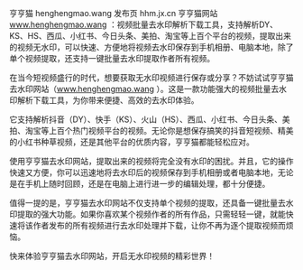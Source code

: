 亨亨猫 henghengmao.wang 发布页 hhm.jx.cn
亨亨猫网站 www.henghengmao.wang ：视频批量去水印解析下载工具，支持解析DY、KS、HS、西瓜、小红书、今日头条、美拍、淘宝等上百个平台的视频，提取出来的视频无水印，可以快速、方便地将视频去水印保存到手机相册、电脑本地，除了单个视频提取，还支持一键批量去水印提取作者所有视频。

在当今短视频盛行的时代，想要获取无水印视频进行保存或分享？不妨试试亨亨猫去水印网站（www.henghengmao.wang ）。这是一款功能强大的视频批量去水印解析下载工具，为你带来便捷、高效的去水印体验。

它支持解析抖音（DY）、快手（KS）、火山（HS）、西瓜、小红书、今日头条、美拍、淘宝等上百个热门视频平台的视频。无论你是想保存搞笑的抖音短视频、精美的小红书种草视频，还是其他平台的优质内容，亨亨猫都能轻松应对。

使用亨亨猫去水印网站，提取出来的视频将完全没有水印的困扰。并且，它的操作快速又方便，你可以迅速地将去水印后的视频保存到手机相册或者电脑本地，无论是在手机上随时回顾，还是在电脑上进行进一步的编辑处理，都十分便捷。

值得一提的是，亨亨猫去水印网站不仅支持单个视频的提取，还具备一键批量去水印提取的强大功能。如果你喜欢某个视频作者的所有作品，只需轻轻一键，就能快速将该作者发布的所有视频进行去水印处理并下载，让你不再为逐个提取视频而烦恼。

快来体验亨亨猫去水印网站，开启无水印视频的精彩世界！
